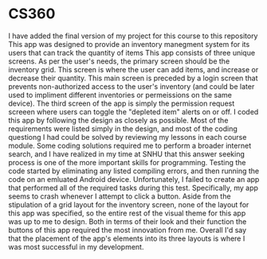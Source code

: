 # CS360

I have added the final version of my project for this course to this repository
This app was designed to provide an inventory manegment system for its users that can track the quantity of items
This app consists of three unique screens. As per the user's needs, the primary screen should be the inventory grid. This screen is where the user can add items, and increase or decrease their quantity. This main screen is preceded by a login screen that prevents non-authorized access to the user's inventory (and could be later used to impliment different inventories or permeissions on the same device). The third screen of the app is simply the permission request screeen where users can toggle the "depleted item" alerts on or off.
I coded this app by following the design as closely as possible. Most of the requirements were listed simply in the design, and most of the coding questiong I had could be solved by reviewing my lessons in each course module. Some coding solutions required me to perform a broader internet search, and I have realized in my time at SNHU that this answer seeking process is one of the more important skills for programming.
Testing the code started by eliminating any listed compiling errors, and then running the code on an emluated Android device. Unfortunately, I failed to create an app that performed all of the required tasks during this test. Specifically, my app seems to crash whenever I attempt to click a button.
Aside from the stipulation of a grid layout for the inventory screen, none of the layout for this app was specified, so the entire rest of the visual theme for this app was up to me to design. Both in terms of their look and their function the buttons of this app required the most innovation from me.
Overall I'd say that the placement of the app's elements into its three layouts is where I was most successful in my development.
